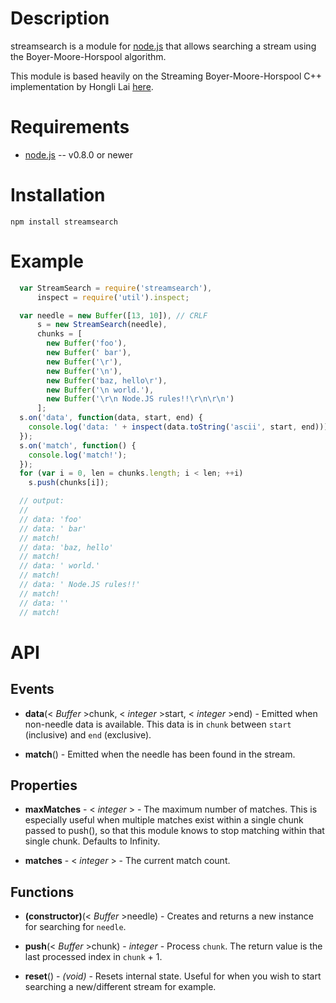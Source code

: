Description
===========

streamsearch is a module for [node.js](http://nodejs.org/) that allows searching a stream using the Boyer-Moore-Horspool algorithm.

This module is based heavily on the Streaming Boyer-Moore-Horspool C++ implementation by Hongli Lai [here](https://github.com/FooBarWidget/boyer-moore-horspool).


Requirements
============

* [node.js](http://nodejs.org/) -- v0.8.0 or newer


Installation
============

    npm install streamsearch

Example
=======

```javascript
  var StreamSearch = require('streamsearch'),
      inspect = require('util').inspect;

  var needle = new Buffer([13, 10]), // CRLF
      s = new StreamSearch(needle),
      chunks = [
        new Buffer('foo'),
        new Buffer(' bar'),
        new Buffer('\r'),
        new Buffer('\n'),
        new Buffer('baz, hello\r'),
        new Buffer('\n world.'),
        new Buffer('\r\n Node.JS rules!!\r\n\r\n')
      ];
  s.on('data', function(data, start, end) {
    console.log('data: ' + inspect(data.toString('ascii', start, end)));
  });
  s.on('match', function() {
    console.log('match!');
  });
  for (var i = 0, len = chunks.length; i < len; ++i)
    s.push(chunks[i]);

  // output:
  //
  // data: 'foo'
  // data: ' bar'
  // match!
  // data: 'baz, hello'
  // match!
  // data: ' world.'
  // match!
  // data: ' Node.JS rules!!'
  // match!
  // data: ''
  // match!
```


API
===

Events
------

* **data**(< _Buffer_ >chunk, < _integer_ >start, < _integer_ >end) - Emitted when non-needle data is available. This data is in `chunk` between `start` (inclusive) and `end` (exclusive).

* **match**() - Emitted when the needle has been found in the stream.


Properties
----------

* **maxMatches** - < _integer_ > - The maximum number of matches. This is especially useful when multiple matches exist within a single chunk passed to push(), so that this module knows to stop matching within that single chunk. Defaults to Infinity.

* **matches** - < _integer_ > - The current match count.


Functions
---------

* **(constructor)**(< _Buffer_ >needle) - Creates and returns a new instance for searching for `needle`.

* **push**(< _Buffer_ >chunk) - _integer_ - Process `chunk`. The return value is the last processed index in `chunk` + 1.

* **reset**() - _(void)_ - Resets internal state. Useful for when you wish to start searching a new/different stream for example.
